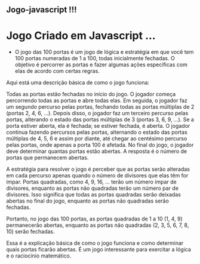 ## Jogo-javascript !!!

# Jogo Criado em Javascript ...
 
 
 * O jogo das 100 portas é um jogo de lógica e estratégia em que você tem 100 portas numeradas de 1 a 100, todas inicialmente fechadas. O objetivo é percorrer as portas e fazer algumas ações específicas com elas de acordo com certas regras.

Aqui está uma descrição básica de como o jogo funciona:

Todas as portas estão fechadas no início do jogo.
O jogador começa percorrendo todas as portas e abre todas elas.
Em seguida, o jogador faz um segundo percurso pelas portas, fechando todas as portas múltiplas de 2 (portas 2, 4, 6, ...).
Depois disso, o jogador faz um terceiro percurso pelas portas, alterando o estado das portas múltiplas de 3 (portas 3, 6, 9, ...). Se a porta estiver aberta, ela é fechada; se estiver fechada, é aberta.
O jogador continua fazendo percursos pelas portas, alternando o estado das portas múltiplas de 4, 5, 6 e assim por diante, até chegar ao centésimo percurso pelas portas, onde apenas a porta 100 é afetada.
No final do jogo, o jogador deve determinar quantas portas estão abertas. A resposta é o número de portas que permanecem abertas.

A estratégia para resolver o jogo é perceber que as portas serão alteradas em cada percurso apenas quando o número de divisores que elas têm for ímpar. Portas quadradas, como 4, 9, 16, ... terão um número ímpar de divisores, enquanto as portas não quadradas terão um número par de divisores. Isso significa que todas as portas quadradas serão deixadas abertas no final do jogo, enquanto as portas não quadradas serão fechadas.

Portanto, no jogo das 100 portas, as portas quadradas de 1 a 10 (1, 4, 9) permanecerão abertas, enquanto as portas não quadradas (2, 3, 5, 6, 7, 8, 10) serão fechadas.

Essa é a explicação básica de como o jogo funciona e como determinar quais portas ficarão abertas. É um jogo interessante para exercitar a lógica e o raciocínio matemático.
